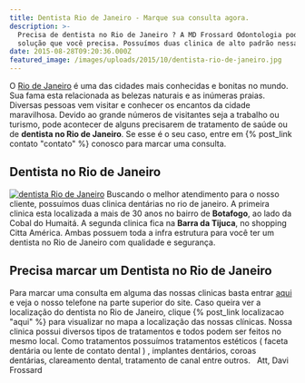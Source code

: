 ```yaml
---
title: Dentista Rio de Janeiro - Marque sua consulta agora.
description: >-
  Precisa de dentista no Rio de Janeiro ? A MD Frossard Odontologia pode ser a
  solução que você precisa. Possuímos duas clinica de alto padrão nessa cidade.
date: 2015-08-28T09:20:36.000Z
featured_image: /images/uploads/2015/10/dentista-rio-de-janeiro.jpg
---
```


O [Rio de Janeiro](https://pt.wikipedia.org/wiki/Rio_de_Janeiro_(cidade)) é uma das cidades mais conhecidas e bonitas no mundo. Sua fama esta relacionada as belezas naturais e as inúmeras praias. Diversas pessoas vem visitar e conhecer os encantos da cidade maravilhosa. Devido ao grande números de visitantes seja a trabalho ou turismo, pode acontecer de alguns precisarem de tratamento de saúde ou de **dentista no Rio de Janeiro**. Se esse é o seu caso, entre em {% post_link contato "contato" %} conosco para marcar uma consulta.

Dentista no Rio de Janeiro
--------------------------

[![dentista Rio de Janeiro](/images/uploads/2015/10/dentista-Rio-de-Janeiro.jpg)](/images/uploads/2015/10/dentista-Rio-de-Janeiro.jpg) Buscando o melhor atendimento para o nosso cliente, possuímos duas clinica dentárias no rio de janeiro. A primeira clinica esta localizada a mais de 30 anos no bairro de **Botafogo**, ao lado da Cobal do Humaitá. A segunda clinica fica na **Barra da Tijuca**, no shopping Citta América. Ambas possuem toda a infra estrutura para você ter um dentista no Rio de Janeiro com qualidade e segurança.

**Precisa marcar um Dentista no Rio de Janeiro**
------------------------------------------------

Para marcar uma consulta em alguma das nossas clinicas basta entrar [aqui](http://www.mdfrossard.com.br) e veja o nosso telefone na parte superior do site. Caso queira ver a localização do dentista no Rio de Janeiro, clique {% post_link localizacao "aqui" %} para visualizar no mapa a localização das nossas clínicas. Nossa clinica possui diversos tipos de tratamentos e todos podem ser feitos no mesmo local. Como tratamentos possuímos tratamentos estéticos ( faceta dentária ou lente de contato dental ) , implantes dentários, coroas dentárias, clareamento dental, tratamento de canal entre outros.   Att, Davi Frossard

